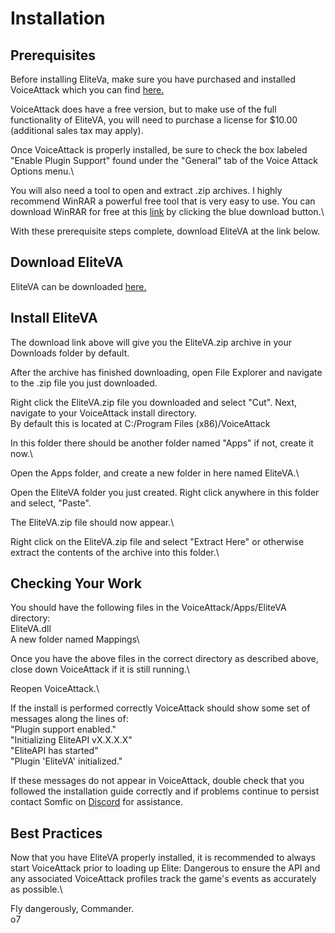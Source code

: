 # Installation

## Prerequisites

Before installing EliteVa, make sure you have purchased and installed VoiceAttack which you can find [here.](https://voiceattack.com/Default.aspx#download-1)

VoiceAttack does have a free version, but to make use of the full functionality of EliteVA, you will need to purchase a license for $10.00 (additional sales tax may apply).

Once VoiceAttack is properly installed, be sure to check the box labeled "Enable Plugin Support" found under the "General" tab of the Voice Attack Options menu.\

You will also need a tool to open and extract .zip archives. I highly recommend WinRAR a powerful free tool that is very easy to use. You can download WinRAR for free at this [link](https://www.win-rar.com/start.html?&L=0) by clicking the blue download button.\

With these prerequisite steps complete, download EliteVA at the link below.

## Download EliteVA

EliteVA can be downloaded [here.](https://github.com/EliteAPI/EliteVA/releases/download/v3.0.0-alpha1055/EliteVA.zip)

## Install EliteVA
The download link above will give you the EliteVA.zip archive in your Downloads folder by default.

After the archive has finished downloading, open File Explorer and navigate to the .zip file you just downloaded.

Right click the EliteVA.zip file you downloaded and select "Cut". Next, navigate to your VoiceAttack install directory.\
By default this is located at C:/Program Files (x86)/VoiceAttack

In this folder there should be another folder named "Apps" if not, create it now.\ 

Open the Apps folder, and create a new folder in here named EliteVA.\

Open the EliteVA folder you just created. Right click anywhere in this folder and select, "Paste".

The EliteVA.zip file should now appear.\

Right click on the EliteVA.zip file and select "Extract Here" or otherwise extract the contents of the archive into this folder.\

## Checking Your Work
You should have the following files in the VoiceAttack/Apps/EliteVA directory:\
EliteVA.dll\
A new folder named Mappings\

Once you have the above files in the correct directory as described above, close down VoiceAttack if it is still running.\

Reopen VoiceAttack.\

If the install is performed correctly VoiceAttack should show some set of messages along the lines of:\
"Plugin support enabled."\
"Initializing EliteAPI vX.X.X.X"\
"EliteAPI has started"\
"Plugin 'EliteVA' initialized."

If these messages do not appear in VoiceAttack, double check that you followed the installation guide correctly and if problems continue to persist contact Somfic on [Discord](https://www.discord.gg/jwpFUPZ) for assistance.

## Best Practices
Now that you have EliteVA properly installed, it is recommended to always start VoiceAttack prior to loading up Elite: Dangerous to ensure the API and any associated VoiceAttack profiles track the game's events as accurately as possible.\

Fly dangerously, Commander.\
o7

